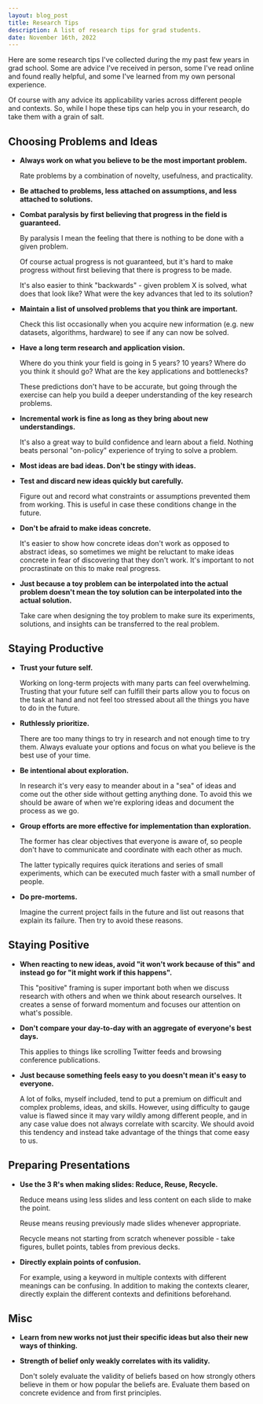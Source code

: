```yaml
---
layout: blog_post
title: Research Tips
description: A list of research tips for grad students.
date: November 16th, 2022
---
```


Here are some research tips I've collected during the my past few years in grad school.
Some are advice I've received in person, some I've read online and found really helpful, and some I've learned from my own personal experience.

Of course with any advice its applicability varies across different people and contexts.
So, while I hope these tips can help you in your research, do take them with a grain of salt.

## Choosing Problems and Ideas

- **Always work on what you believe to be the most important problem.**

  Rate problems by a combination of novelty, usefulness, and practicality. 

- **Be attached to problems, less attached on assumptions, and less attached to solutions.**

- **Combat paralysis by first believing that progress in the field is guaranteed.**

  By paralysis I mean the feeling that there is nothing to be done with a given problem.

  Of course actual progress is not guaranteed, but it's hard to make progress without first believing that there is progress to be made.

  It's also easier to think "backwards" - given problem X is solved, what does that look like? What were the key advances that led to its solution?

- **Maintain a list of unsolved problems that you think are important.**

  Check this list occasionally when you acquire new information (e.g. new datasets, algorithms, hardware) to see if any can now be solved.

- **Have a long term research and application vision.**

  Where do you think your field is going in 5 years? 10 years? Where do you think it should go? What are the key applications and bottlenecks?
  
  These predictions don't have to be accurate, but going through the exercise can help you build a deeper understanding of the key research problems.

- **Incremental work is fine as long as they bring about new understandings.**
    
  It's also a great way to build confidence and learn about a field. Nothing beats personal "on-policy" experience of trying to solve a problem.

- **Most ideas are bad ideas. Don't be stingy with ideas.**

- **Test and discard new ideas quickly but carefully.**

  Figure out and record what constraints or assumptions prevented them from working. This is useful in case these conditions change in the future.

- **Don't be afraid to make ideas concrete.**
  
  It's easier to show how concrete ideas don't work as opposed to abstract ideas, so sometimes we might be reluctant to make ideas concrete in fear of discovering that they don't work. It's important to not procrastinate on this to make real progress.
  
- **Just because a toy problem can be interpolated into the actual problem doesn't mean the toy solution can be interpolated into the actual solution.**

  Take care when designing the toy problem to make sure its experiments, solutions, and insights can be transferred to the real problem. 

## Staying Productive

- **Trust your future self.**

  Working on long-term projects with many parts can feel overwhelming. Trusting that your future self can fulfill their parts allow you to focus on the task at hand and not feel too stressed about all the things you have to do in the future.

- **Ruthlessly prioritize.**

  There are too many things to try in research and not enough time to try them. Always evaluate your options and focus on what you believe is the best use of your time.

- **Be intentional about exploration.**

  In research it's very easy to meander about in a "sea" of ideas and come out the other side without getting anything done. To avoid this we should be aware of when we're exploring ideas and document the process as we go.

- **Group efforts are more effective for implementation than exploration.**

  The former has clear objectives that everyone is aware of, so people don't have to communicate and coordinate with each other as much. 

  The latter typically requires quick iterations and series of small experiments, which can be executed much faster with a small number of people.  

- **Do pre-mortems.**

  Imagine the current project fails in the future and list out reasons that explain its failure. Then try to avoid these reasons.

## Staying Positive

- **When reacting to new ideas, avoid "it won't work because of this" and instead go for "it might work if this happens".**

  This "positive" framing is super important both when we discuss research with others and when we think about research ourselves. It creates a sense of forward momentum and focuses our attention on what's possible.

- **Don't compare your day-to-day with an aggregate of everyone's best days.**

  This applies to things like scrolling Twitter feeds and browsing conference publications.

- **Just because something feels easy to you doesn't mean it's easy to everyone.**

  A lot of folks, myself included, tend to put a premium on difficult and complex problems, ideas, and skills. However, using difficulty to gauge value is flawed since it may vary wildly among different people, and in any case value does not always correlate with scarcity. We should avoid this tendency and instead take advantage of the things that come easy to us.

## Preparing Presentations

- **Use the 3 R's when making slides: Reduce, Reuse, Recycle.**

  Reduce means using less slides and less content on each slide to make the point.

  Reuse means reusing previously made slides whenever appropriate. 

  Recycle means not starting from scratch whenever possible - take figures, bullet points, tables from previous decks.

- **Directly explain points of confusion.**

  For example, using a keyword in multiple contexts with different meanings can be confusing. 
  In addition to making the contexts clearer, directly explain the different contexts and definitions beforehand.

## Misc

- **Learn from new works not just their specific ideas but also their new ways of thinking.**

- **Strength of belief only weakly correlates with its validity.**

  Don't solely evaluate the validity of beliefs based on how strongly others believe in them or how popular the beliefs are. Evaluate them based on concrete evidence and from first principles.
